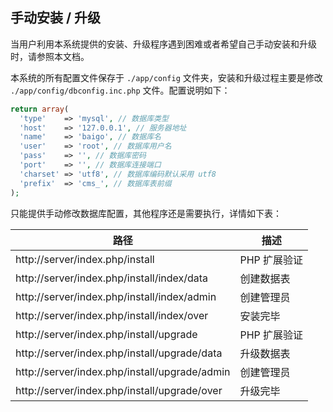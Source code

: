 ## 手动安装 / 升级

当用户利用本系统提供的安装、升级程序遇到困难或者希望自己手动安装和升级时，请参照本文档。

本系统的所有配置文件保存于 `./app/config` 文件夹，安装和升级过程主要是修改 `./app/config/dbconfig.inc.php` 文件。配置说明如下：

```php
return array(
  'type'    => 'mysql', // 数据库类型
  'host'    => '127.0.0.1', // 服务器地址
  'name'    => 'baigo', // 数据库名
  'user'    => 'root', // 数据库用户名
  'pass'    => '', // 数据库密码
  'port'    => '', // 数据库连接端口
  'charset' => 'utf8', // 数据库编码默认采用 utf8
  'prefix'  => 'cms_', // 数据库表前缀
);
```

只能提供手动修改数据库配置，其他程序还是需要执行，详情如下表：

| 路径 | 描述 |
| - | - |
| http://server/index.php/install | PHP 扩展验证 |
| http://server/index.php/install/index/data | 创建数据表 |
| http://server/index.php/install/index/admin | 创建管理员 |
| http://server/index.php/install/index/over | 安装完毕 |
| http://server/index.php/install/upgrade | PHP 扩展验证 |
| http://server/index.php/install/upgrade/data | 升级数据表 |
| http://server/index.php/install/upgrade/admin | 创建管理员 |
| http://server/index.php/install/upgrade/over | 升级完毕 |

